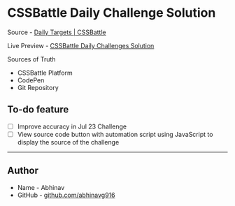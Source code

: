 # CSSBattle Daily Challenge Solution

Source - [Daily Targets | CSSBattle](https://cssbattle.dev/daily)

Live Preview - [CSSBattle Daily Challenges Solution](https://abhinavg916.github.io/css-battle-daily-challenges/)

Sources of Truth

-   CSSBattle Platform
-   CodePen
-   Git Repository

## To-do feature

-   [ ] Improve accuracy in Jul 23 Challenge
-   [ ] View source code button with automation script using JavaScript to display the source of the challenge

---

## Author

-   Name - Abhinav
-   GitHub - [github.com/abhinavg916](https://github.com/abhinavg916)
